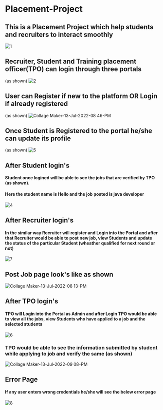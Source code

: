 # Placement-Project
## This is a Placement Project which help students and recruiters to interact smoothly
![1](https://user-images.githubusercontent.com/90102863/178766423-a45fc355-d313-4eec-9b71-d9e94395bbfc.png)
## **Recruiter, Student and Training placement officer(TPO) can login through three portals**
(as shown)
![2](https://user-images.githubusercontent.com/90102863/178766655-d4116189-ce3c-4564-b997-b90d6a102dfc.png)
## User can Register if new to the platform OR Login if already registered
(as shown)
![Collage Maker-13-Jul-2022-08 46-PM](https://user-images.githubusercontent.com/90102863/178769430-75109f46-c74a-46cd-8aee-a66a2f58cb09.jpg)
## Once Student is Registered to the portal he/she can update its profile
(as shown)
![5](https://user-images.githubusercontent.com/90102863/178770769-0987e1db-0e16-4340-b2e0-235b9add8237.jpg)
## After Student login's
#### Student once logined will be able to see the jobs that are verified by TPO  (as shown).
#### Here the student name is Hello and the job posted is java developer
![4](https://user-images.githubusercontent.com/90102863/178769947-b2a8a973-c6c5-47ab-9186-8a0ab310df87.png)
## After Recruiter login's
#### In the similar way Recruiter will register and Login into the Portal and after that Recruiter would be able to post new job, view Students and update the status of the particular Student (wheather qualified for next round or not)
![7](https://user-images.githubusercontent.com/90102863/178771551-97b03e2a-117c-4f17-8450-7cd9c2c14d71.png)
## Post Job page look's like as shown
![Collage Maker-13-Jul-2022-08 13-PM](https://user-images.githubusercontent.com/90102863/178772371-2d9770e3-1f06-4401-9753-1b663e4b6f00.jpg)
## After TPO login's
#### TPO will Login into the Portal as Admin and after Login TPO would be able to view all the jobs, view Students who have applied to a job and the selected students
![6](https://user-images.githubusercontent.com/90102863/178772738-ff1e839d-337b-47ac-b40a-8293f8a9cf21.png)
### TPO would be able to see the information submitted by student while applying to job and verify the same (as shown)
![Collage Maker-13-Jul-2022-09 08-PM](https://user-images.githubusercontent.com/90102863/178774322-b1ceae7a-2a03-4727-a628-a68f585c736f.jpg)
## Error Page
#### If any user enters wrong credentials he/she will see the below error page
![8](https://user-images.githubusercontent.com/90102863/178774871-5fd0977b-935c-49c5-8951-d5871c31d423.png)










